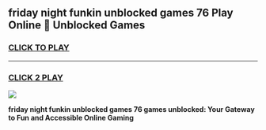 
## friday night funkin unblocked games 76 Play Online 👋 Unblocked Games
<h3>
<a href="https://premium.freeplayer.one?title=friday_night_funkin_unblocked_games_76&ref=19F">CLICK TO PLAY</a></h3>
<hr>

<h3>
<a href="https://premium.freeplayer.one?title=friday_night_funkin_unblocked_games_76&ref=19F">CLICK 2 PLAY</a>
  
</h3>

<a href="https://premium.freeplayer.one?title=friday_night_funkin_unblocked_games_76&ref=19F"><img src="https://clearcache.store/games.png"></a>


**friday night funkin unblocked games 76 games unblocked: Your Gateway to Fun and Accessible Online Gaming**
